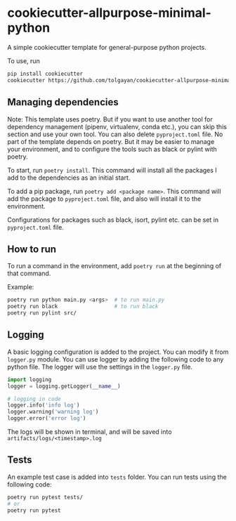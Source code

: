 # cookiecutter-allpurpose-minimal-python

A simple cookiecutter template for general-purpose python projects.

To use, run

```bash
pip install cookiecutter
cookiecutter https://github.com/tolgayan/cookiecutter-allpurpose-minimal-python
```


## Managing dependencies

Note: This template uses poetry. But if you want to use another tool for dependency management (pipenv, virtualenv, conda etc.), you can skip this section
and use your own tool. You can also delete `pyproject.toml` file. No part of the template depends on poetry. But it may be easier to manage your environment, and
to configure the tools such as black or pylint with poetry. 


To start, run `poetry install`. This command will install all the packages I add to the dependencies as an initial start.

To add a pip package, run `poetry add <package name>`. This command will add the package to `pyproject.toml` file, and also
will install it to the environment.

Configurations for packages such as black, isort, pylint etc. can be set in `pyproject.toml` file.


## How to run

To run a command in the environment, add `poetry run` at the beginning of that command.

Example:

```bash
poetry run python main.py <args>  # to run main.py 
poetry run black                  # to run black 
poetry run pylint src/ 
```


## Logging

A basic logging configuration is added to the project. You can modify it from `logger.py` module. You can use
logger by adding the following code to any python file. The logger will use the settings in the `logger.py` file.

```python
import logging
logger = logging.getLogger(__name__)

# logging in code
logger.info('info log')
logger.warning('warning log')
logger.error('error log')
```

The logs will be shown in terminal, and will be saved into `artifacts/logs/<timestamp>.log`

## Tests

An example test case is added into `tests` folder. You can run tests using the following code:

```bash
poetry run pytest tests/
# or
poetry run pytest
```
